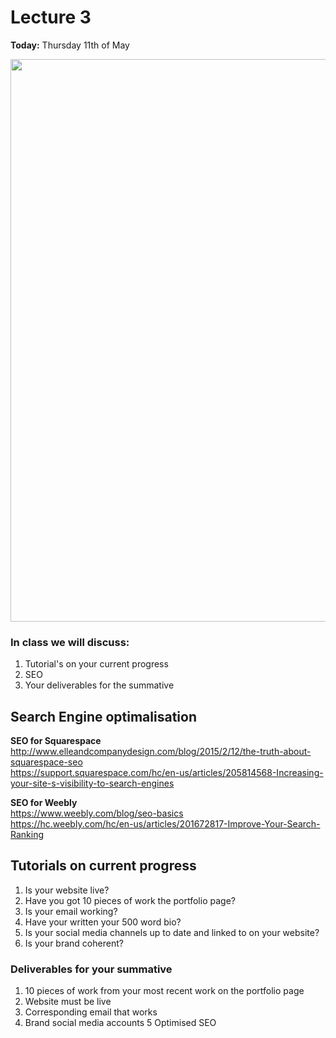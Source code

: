 # Lecture 3

**Today:** Thursday 11th of May

<img src="https://media.giphy.com/media/3oKIPei28TxZjYdNXW/giphy.gif" width="900">

### In class we will discuss: 
1. Tutorial's on your current progress
2. SEO
3. Your deliverables for the summative


## Search Engine optimalisation

**SEO for Squarespace**<br />
http://www.elleandcompanydesign.com/blog/2015/2/12/the-truth-about-squarespace-seo <br />
https://support.squarespace.com/hc/en-us/articles/205814568-Increasing-your-site-s-visibility-to-search-engines

**SEO for Weebly**<br />
https://www.weebly.com/blog/seo-basics<br />
https://hc.weebly.com/hc/en-us/articles/201672817-Improve-Your-Search-Ranking


## Tutorials on current progress

1. Is your website live? 
2. Have you got 10 pieces of work the portfolio page? 
3. Is your email working? 
4. Have your written your 500 word bio? 
5. Is your social media channels up to date and linked to on your website? 
6. Is your brand coherent?


### Deliverables for your summative

1. 10 pieces of work from your most recent work on the portfolio page
2. Website must be live
3. Corresponding email that works 
4. Brand social media accounts
5 Optimised SEO

